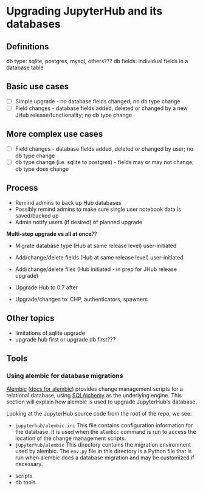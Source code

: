 # Upgrading JupyterHub and its databases

## Definitions
db type: sqlite, postgres, mysql, others???
db fields: individual fields in a database table

## Basic use cases
- [ ] Simple upgrade - no database fields changed; no db type change
- [ ] Field changes  - database fields added, deleted or changed by a new JHub release/functionality; no db type change

## More complex use cases
- [ ] Field changes - database fields added, deleted or changed by user; no db type change
- [ ] db type change (i.e. sqlite to postgres) - fields may or may not change; db type does change

## Process
- Remind admins to back up Hub databases
- Possibly remind admins to make sure single user notebook data is saved/backed up
- Admin notify users (if desired) of planned upgrade

**Multi-step upgrade vs all at once**??
- Migrate database type (Hub at same release level) user-initiated
- Add/change/delete fields (Hub at same release level) user-initiated
- Add/change/delete files (Hub initiated - in prep for JHub release upgrade)
- Upgrade Hub to 0.7 after

- Upgrade/changes to: CHP, authenticators, spawners

## Other topics
- limitations of sqlite upgrade
- upgrade hub first or upgrade db first???

## Tools

### Using alembic for database migrations

[Alembic][] ([docs for alembic][]) provides change management scripts for a
relational database, using [SQLAlchemy][] as the underlying engine. This
section will explain how alembic is used to upgrade JupyterHub's database.

Looking at the JupyterHub source code from the root of the repo, we see:

- `jupyterhub/alembic.ini` This file contains configuration information for
  the database. It is used when the `alembic` command is run to access the
  location of the change management scripts.
- `jupyterhub/alembic` This directory contains the migration
  environment used by alembic. The `env.py` file in this directory is a
  Python file that is run when alembic does a database migration and may be
  customized if necessary.
  




[Alembic]: https://bitbucket.org/zzzeek/alembic
[docs for alembic]: http://alembic.zzzcomputing.com/en/latest/
[SQLAlchemy]: http://www.sqlalchemy.org

- scripts
- db tools
